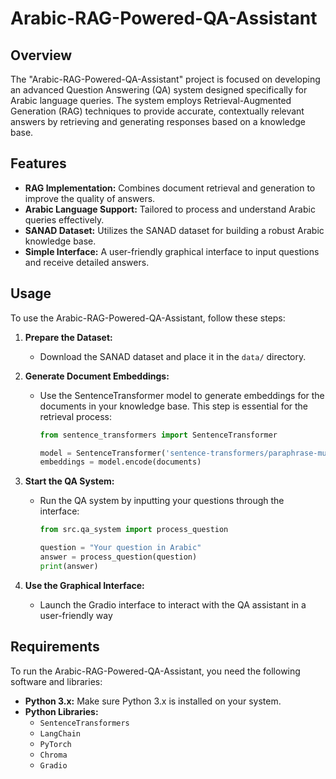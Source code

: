 # Arabic-RAG-Powered-QA-Assistant

## Overview
The "Arabic-RAG-Powered-QA-Assistant" project is focused on developing an advanced Question Answering (QA) system designed specifically for Arabic language queries. The system employs Retrieval-Augmented Generation (RAG) techniques to provide accurate, contextually relevant answers by retrieving and generating responses based on a knowledge base.

## Features
- **RAG Implementation:** Combines document retrieval and generation to improve the quality of answers.
- **Arabic Language Support:** Tailored to process and understand Arabic queries effectively.
- **SANAD Dataset:** Utilizes the SANAD dataset for building a robust Arabic knowledge base.
- **Simple Interface:** A user-friendly graphical interface to input questions and receive detailed answers.


## Usage

To use the Arabic-RAG-Powered-QA-Assistant, follow these steps:

1. **Prepare the Dataset:**
   - Download the SANAD dataset and place it in the `data/` directory.

2. **Generate Document Embeddings:**
   - Use the SentenceTransformer model to generate embeddings for the documents in your knowledge base. This step is essential for the retrieval process:
     ```python
     from sentence_transformers import SentenceTransformer

     model = SentenceTransformer('sentence-transformers/paraphrase-multilingual-MiniLM-L12-v2')
     embeddings = model.encode(documents)
     ```

3. **Start the QA System:**
   - Run the QA system by inputting your questions through the interface:
     ```python
     from src.qa_system import process_question

     question = "Your question in Arabic"
     answer = process_question(question)
     print(answer)
     ```

4. **Use the Graphical Interface:**
   - Launch the Gradio interface to interact with the QA assistant in a user-friendly way



## Requirements

To run the Arabic-RAG-Powered-QA-Assistant, you need the following software and libraries:

- **Python 3.x:** Make sure Python 3.x is installed on your system.
- **Python Libraries:**
  - `SentenceTransformers`
  - `LangChain`
  - `PyTorch`
  - `Chroma`
  - `Gradio`



